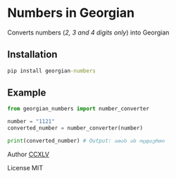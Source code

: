 # Numbers in Georgian
Converts numbers (*2, 3 and 4 digits only*) into Georgian

## Installation
```cmd
pip install georgian-numbers
```

## Example
```python
from georgian_numbers import number_converter

number = "1121"
converted_number = number_converter(number)

print(converted_number) # Output: ათას ას ოცდაერთი
```

Author [CCXLV](https://github.com/CCXLV)

License MIT

